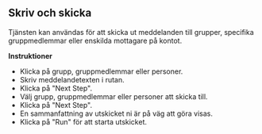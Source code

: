 ## Skriv och skicka ##

Tjänsten kan användas för att skicka ut meddelanden till grupper, specifika gruppmedlemmar eller enskilda mottagare på kontot.

**Instruktioner**

* Klicka på grupp, gruppmedlemmar eller personer.
* Skriv meddelandetexten i rutan.
* Klicka på "Next Step".
* Välj grupp, gruppmedlemmar eller personer att skicka till.
* Klicka på "Next Step".
* En sammanfattning av utskicket ni är på väg att göra visas.
* Klicka på "Run" för att starta utskicket.
